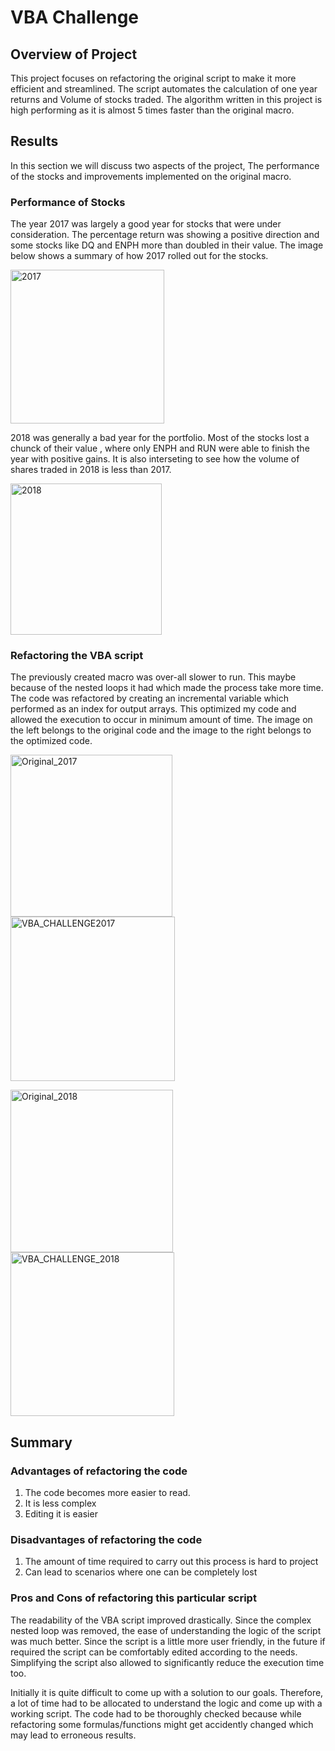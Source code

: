 # VBA Challenge

## Overview of Project

This project focuses on refactoring the original script to make it more efficient and streamlined. The script automates the calculation of one year returns and Volume of stocks traded. The algorithm written in this project is high performing as it is almost 5 times faster than the original macro.
 
## Results

In this section we will discuss two aspects of the project, The performance of the stocks and improvements implemented on the original macro.

### Performance of Stocks

The year 2017 was largely a good year for stocks that were under consideration. The percentage return was showing a positive direction and some stocks like DQ and ENPH more than doubled in their value. The image below shows a summary of how 2017 rolled out for the stocks.  

<img width="246" alt="2017" src="https://user-images.githubusercontent.com/73799417/103441052-28f57380-4c19-11eb-8704-6a11609dbc91.png">

2018 was generally a bad year for the portfolio. Most of the stocks lost a chunck of their value , where only ENPH and RUN were able to finish the year with positive gains. It is also interseting to see how the volume of shares traded in 2018 is less than 2017.

<img width="242" alt="2018" src="https://user-images.githubusercontent.com/73799417/103442003-38c48600-4c20-11eb-9be0-70ba9a1f1f46.png">

### Refactoring the VBA script

The previously created macro was over-all slower to run. This maybe because of the nested loops it had which made the process take more time. The code was refactored by creating an incremental variable which performed as an index for output arrays. This optimized my code and allowed the execution to occur in minimum amount of time. The image on the left belongs to the original code and the image to the right belongs to the optimized code.

<img width="259" alt="Original_2017" src="https://user-images.githubusercontent.com/73799417/103442149-9c02e800-4c21-11eb-880f-c5bd8eaf51e3.png">    <img width="263" alt="VBA_CHALLENGE2017" src="https://user-images.githubusercontent.com/73799417/103442153-a1603280-4c21-11eb-984b-486629093b09.png">


<img width="260" alt="Original_2018" src="https://user-images.githubusercontent.com/73799417/103442202-264b4c00-4c22-11eb-8184-4f9836b26a63.png">    <img width="262" alt="VBA_CHALLENGE_2018" src="https://user-images.githubusercontent.com/73799417/103442205-29463c80-4c22-11eb-94ad-7eb93b643f00.png">


## Summary

### Advantages of refactoring the code

1) The code becomes more easier to read.
2) It is less complex
3) Editing it is easier

### Disadvantages of refactoring the code

1) The amount of time required to carry out this process is hard to project
2) Can lead to scenarios where one can be completely lost

### Pros and Cons of refactoring this particular script

The readability of the VBA script improved drastically. Since the complex nested loop was removed, the ease of understanding the logic of the script was much better. Since the script is a little more user friendly, in the future if required the script can be comfortably edited according to the needs. Simplifying the script also allowed to significantly reduce the execution time too.

Initially it is quite difficult to come up with a solution to our goals. Therefore, a lot of time had to be allocated to understand the logic and come up with a working script. The code had to be thoroughly checked because while refactoring some formulas/functions might get accidently changed which may lead to erroneous results.

